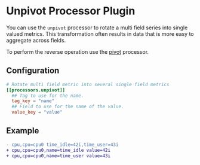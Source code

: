 # Unpivot Processor Plugin

You can use the `unpivot` processor to rotate a multi field series into single
valued metrics.  This transformation often results in data that is more easy to
aggregate across fields.

To perform the reverse operation use the [pivot] processor.

## Configuration

```toml @sample.conf
# Rotate multi field metric into several single field metrics
[[processors.unpivot]]
  ## Tag to use for the name.
  tag_key = "name"
  ## Field to use for the name of the value.
  value_key = "value"
```

## Example

```diff
- cpu,cpu=cpu0 time_idle=42i,time_user=43i
+ cpu,cpu=cpu0,name=time_idle value=42i
+ cpu,cpu=cpu0,name=time_user value=43i
```

[pivot]: /plugins/processors/pivot/README.md
